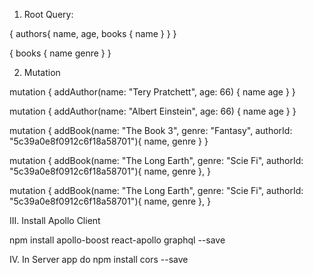 1. Root Query:

{
	authors{
    name,
    age,
    books {
      name
    }
  }
}


{
  books {
    name
    genre
  }
}

2. Mutation

mutation {
  addAuthor(name: "Tery Pratchett", age: 66) {
    name
    age
  }
}

mutation {
  addAuthor(name: "Albert Einstein", age: 66) {
    name
    age
  }
}


mutation {
  addBook(name: "The Book 3", genre: "Fantasy", authorId: "5c39a0e8f0912c6f18a58701"){
    name,
    genre
  }
}

mutation {
  addBook(name: "The Long Earth", genre: "Scie Fi", authorId: "5c39a0e8f0912c6f18a58701"){
    name,
    genre
  },
}

mutation {
  addBook(name: "The Long Earth", genre: "Scie Fi", authorId: "5c39a0e8f0912c6f18a58701"){
    name,
    genre
  },
}



III. Install Apollo Client

 npm install apollo-boost react-apollo graphql --save

 IV. In Server app do
  npm install cors --save